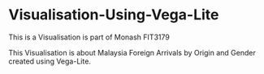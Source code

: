 # Visualisation-Using-Vega-Lite
This is a Visualisation is part of Monash FIT3179

This Visualisation is about Malaysia Foreign Arrivals by Origin and Gender created using Vega-Lite.
